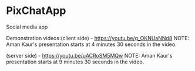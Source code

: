 # PixChatApp
Social media app 

Demonstration videos:(client side) - https://youtu.be/g_OKNUaNNd8  NOTE: Aman Kaur's presentation starts at 4 minutes 30 seconds in the video.



(server side) - https://youtu.be/uACRoSM5MQw NOTE: Aman Kaur's presentation starts at 9 minutes 30 seconds in the video.

